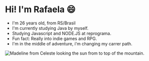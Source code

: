 # Hi! I'm Rafaela :smile:


- I'm 26 years old, from RS/Brasil
- I'm currently studying Java by myself.
- Studying Javascript and NODE.JS at reprograma.
- Fun fact: Really into indie games and RPG.
- I'm in the middle of adventure, i'm changing my carrer path. 




![Madeline from Celeste looking the sun from to top of the mountain.](https://i.imgur.com/wi8jmvS.gif)



